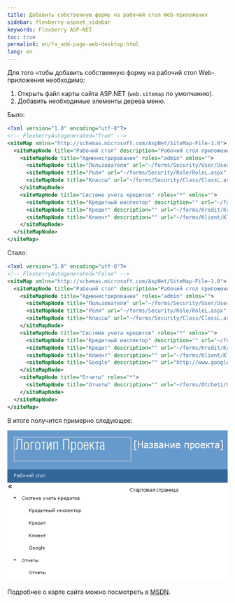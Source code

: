 ```yaml
---
title: Добавить собственную форму на рабочий стол Web-приложения 
sidebar: flexberry-aspnet_sidebar
keywords: Flexberry ASP-NET
toc: true
permalink: en/fa_add-page-web-desktop.html
lang: en
---
```


Для того чтобы добавить собственную форму на рабочий стол Web-приложения необходимо:

1. Открыть файл карты сайта ASP.NET (`web.sitemap` по умолчанию).
2. Добавить необходимые элементы дерева меню.

Было:

```xml
<?xml version="1.0" encoding="utf-8"?>
<!-- FlexberryAutogenerated="True" -->
<siteMap xmlns="http://schemas.microsoft.com/AspNet/SiteMap-File-1.0">
  <siteMapNode title="Рабочий стол" description="Рабочий стол приложения" url="~/Default.aspx" roles="*">
    <siteMapNode title="Администрирование" roles="admin" xmlns="">
      <siteMapNode title="Пользователи" url="~/forms/Security/User/UserL.aspx" />
      <siteMapNode title="Роли" url="~/forms/Security/Role/RoleL.aspx" />
      <siteMapNode title="Классы" url="~/forms/Security/Class/ClassL.aspx" />
    </siteMapNode>
    <siteMapNode title="Система учета кредитов" roles="*" xmlns="">
      <siteMapNode title="Кредитный инспектор" description="" url="~/forms/KreditnyjInspektor/KreditnyjInspektorL.aspx" />
      <siteMapNode title="Кредит" description="" url="~/forms/Kredit/KreditL.aspx" />
      <siteMapNode title="Клиент" description="" url="~/forms/Klient/KlientL.aspx" />
    </siteMapNode>
  </siteMapNode>
</siteMap>
```

Стало:

```xml
<?xml version="1.0" encoding="utf-8"?>
<!-- FlexberryAutogenerated="False" -->
<siteMap xmlns="http://schemas.microsoft.com/AspNet/SiteMap-File-1.0">
  <siteMapNode title="Рабочий стол" description="Рабочий стол приложения" url="~/Default.aspx" roles="*">
    <siteMapNode title="Администрирование" roles="admin" xmlns="">
      <siteMapNode title="Пользователи" url="~/forms/Security/User/UserL.aspx" />
      <siteMapNode title="Роли" url="~/forms/Security/Role/RoleL.aspx" />
      <siteMapNode title="Классы" url="~/forms/Security/Class/ClassL.aspx" />
    </siteMapNode>
    <siteMapNode title="Система учета кредитов" roles="*" xmlns="">
      <siteMapNode title="Кредитный инспектор" description="" url="~/forms/KreditnyjInspektor/KreditnyjInspektorL.aspx" />
      <siteMapNode title="Кредит" description="" url="~/forms/Kredit/KreditL.aspx" />
      <siteMapNode title="Клиент" description="" url="~/forms/Klient/KlientL.aspx" />
      <siteMapNode title="Google" description="" url="http://www.google.com" roles="*" />
    </siteMapNode>
    <siteMapNode title="Отчеты" roles="*">
      <siteMapNode title="Отчеты" description="" url="~/forms/Otcheti/Otcheti.aspx" />
    </siteMapNode>
  </siteMapNode>
</siteMap>
```

В итоге получится примерно следующее:

![](/images/pages/products/flexberry-aspnet/web-desktop-plus.png)

Подробнее о карте сайта можно посмотреть в [MSDN](http://msdn.microsoft.com/ru-ru/library/yy2ykkab%28v=vs.100%29.aspx).
